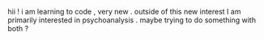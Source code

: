 hii ! i am learning to code , very new . outside of this new interest I am primarily interested in psychoanalysis . maybe trying to do something with both ?
